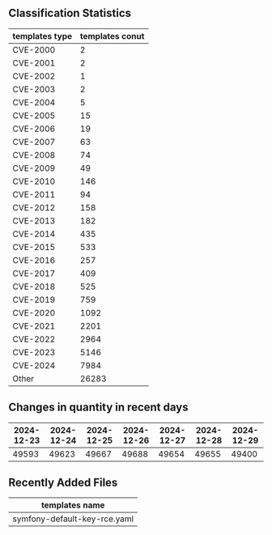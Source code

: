 ## Classification Statistics
| templates type | templates conut | 
| --- | --- |
| CVE-2000 | 2 |
| CVE-2001 | 2 |
| CVE-2002 | 1 |
| CVE-2003 | 2 |
| CVE-2004 | 5 |
| CVE-2005 | 15 |
| CVE-2006 | 19 |
| CVE-2007 | 63 |
| CVE-2008 | 74 |
| CVE-2009 | 49 |
| CVE-2010 | 146 |
| CVE-2011 | 94 |
| CVE-2012 | 158 |
| CVE-2013 | 182 |
| CVE-2014 | 435 |
| CVE-2015 | 533 |
| CVE-2016 | 257 |
| CVE-2017 | 409 |
| CVE-2018 | 525 |
| CVE-2019 | 759 |
| CVE-2020 | 1092 |
| CVE-2021 | 2201 |
| CVE-2022 | 2964 |
| CVE-2023 | 5146 |
| CVE-2024 | 7984 |
| Other | 26283 |
## Changes in quantity in recent days
|2024-12-23 | 2024-12-24 | 2024-12-25 | 2024-12-26 | 2024-12-27 | 2024-12-28 | 2024-12-29|
|--- | ------ | ------ | ------ | ------ | ------ | ---|
|49593 | 49623 | 49667 | 49688 | 49654 | 49655 | 49400|
## Recently Added Files
| templates name | 
| --- |
| symfony-default-key-rce.yaml |
